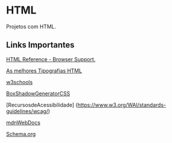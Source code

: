 # HTML
Projetos com HTML.

## Links Importantes

[HTML Reference - Browser Support.](https://www.w3schools.com/tags/ref_html_browsersupport.asp)

[As melhores Tipografias HTML](https://www.hostinger.com.br/tutoriais/melhores-fontes-html)

[w3schools](https://www.w3schools.com/html/)

[BoxShadowGeneratorCSS](https://cssgenerator.org/box-shadow-css-generator.html)

[RecursosdeAcessibilidade] (https://www.w3.org/WAI/standards-guidelines/wcag/)

[mdnWebDocs](https://developer.mozilla.org/en-US/docs/Web/Accessibility/ARIA/Roles/main_role)

[Schema.org](https://schema.org/)